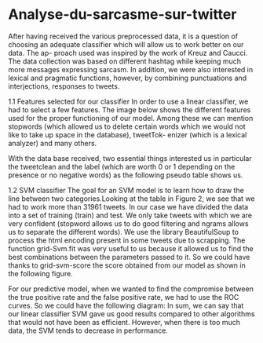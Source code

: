 # Analyse-du-sarcasme-sur-twitter

After having received the various preprocessed data, it is a question of choosing an adequate classifier which will allow us to work better on our data. The ap- proach used was inspired by the work of Kreuz and Caucci. The data collection was based on different hashtag while keeping much more messages expressing sarcasm. In addition, we were also interested in lexical and pragmatic functions, however, by combining punctuations and interjections, responses to tweets.


1.1 Features selected for our classifier
In order to use a linear classifier, we had to select a few features. The image below shows the different features used for the proper functioning of our model. Among these we can mention stopwords (which allowed us to delete certain words which we would not like to take up space in the database), tweetTok- enizer (which is a lexical analyzer) and many others.


With the data base received, two essential things interested us in particular the tweetclean and the label (which are worth 0 or 1 depending on the presence or no negative words) as the following pseudo table shows us.


1.2 SVM classifier
The goal for an SVM model is to learn how to draw the line between two categories.Looking at the table in Figure 2, we see that we had to work more than 31961 tweets. In our case we have divided the data into a set of training (train) and test. We only take tweets with which we are very confident (stopword allows us to do good filtering and ngrams allows us to separate the different words).
We use the library BeautifulSoup to process the html encoding present in some tweets due to scrapping.
The function grid-Svm.fit was very useful to us because it allowed us to find the best combinations between the parameters passed to it. So we could have thanks to grid-svm-score the score obtained from our model as shown in the following figure.

For our predictive model, when we wanted to find the compromise between the true positive rate and the false positive rate, we had to use the ROC curves. So we could have the following diagram:
 In sum, we can say that our linear classifier SVM gave us good results compared to other algorithms that would not have been as efficient. However, when there is too much data, the SVM tends to decrease in performance.




